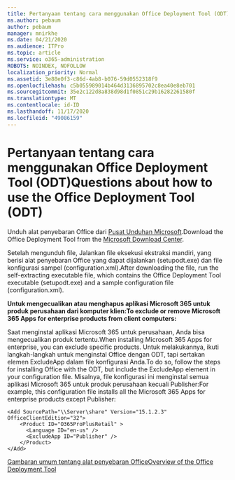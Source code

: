 ```yaml
---
title: Pertanyaan tentang cara menggunakan Office Deployment Tool (ODT)
ms.author: pebaum
author: pebaum
manager: mnirkhe
ms.date: 04/21/2020
ms.audience: ITPro
ms.topic: article
ms.service: o365-administration
ROBOTS: NOINDEX, NOFOLLOW
localization_priority: Normal
ms.assetid: 3e88e0f3-c86d-4ab8-b076-59d0552318f9
ms.openlocfilehash: c5b055989014b464d3136895702c8ea40e8eb701
ms.sourcegitcommit: 35e2c122d8a838d98d1f0851c29b16282261580f
ms.translationtype: MT
ms.contentlocale: id-ID
ms.lasthandoff: 11/17/2020
ms.locfileid: "49086159"
---
```

# <a name="questions-about-how-to-use-the-office-deployment-tool-odt"></a><span data-ttu-id="7eae5-102">Pertanyaan tentang cara menggunakan Office Deployment Tool (ODT)</span><span class="sxs-lookup"><span data-stu-id="7eae5-102">Questions about how to use the Office Deployment Tool (ODT)</span></span>

<span data-ttu-id="7eae5-103">Unduh alat penyebaran Office dari [Pusat Unduhan Microsoft](https://go.microsoft.com/fwlink/p/?LinkID=626065).</span><span class="sxs-lookup"><span data-stu-id="7eae5-103">Download the Office Deployment Tool from the [Microsoft Download Center](https://go.microsoft.com/fwlink/p/?LinkID=626065).</span></span>
  
<span data-ttu-id="7eae5-104">Setelah mengunduh file, Jalankan file eksekusi ekstraksi mandiri, yang berisi alat penyebaran Office yang dapat dijalankan (setupodt.exe) dan file konfigurasi sampel (configuration.xml).</span><span class="sxs-lookup"><span data-stu-id="7eae5-104">After downloading the file, run the self-extracting executable file, which contains the Office Deployment Tool executable (setupodt.exe) and a sample configuration file (configuration.xml).</span></span>
  
 <span data-ttu-id="7eae5-105">**Untuk mengecualikan atau menghapus aplikasi Microsoft 365 untuk produk perusahaan dari komputer klien:**</span><span class="sxs-lookup"><span data-stu-id="7eae5-105">**To exclude or remove Microsoft 365 Apps for enterprise products from client computers:**</span></span>
  
<span data-ttu-id="7eae5-106">Saat menginstal aplikasi Microsoft 365 untuk perusahaan, Anda bisa mengecualikan produk tertentu.</span><span class="sxs-lookup"><span data-stu-id="7eae5-106">When installing Microsoft 365 Apps for enterprise, you can exclude specific products.</span></span> <span data-ttu-id="7eae5-107">Untuk melakukannya, ikuti langkah-langkah untuk menginstal Office dengan ODT, tapi sertakan elemen ExcludeApp dalam file konfigurasi Anda.</span><span class="sxs-lookup"><span data-stu-id="7eae5-107">To do so, follow the steps for installing Office with the ODT, but include the ExcludeApp element in your configuration file.</span></span> <span data-ttu-id="7eae5-108">Misalnya, file konfigurasi ini menginstal semua aplikasi Microsoft 365 untuk produk perusahaan kecuali Publisher:</span><span class="sxs-lookup"><span data-stu-id="7eae5-108">For example, this configuration file installs all the Microsoft 365 Apps for enterprise products except Publisher:</span></span>
  
```
<Add SourcePath="\\Server\share" Version="15.1.2.3" OfficeClientEdition="32">
    <Product ID="O365ProPlusRetail" >
      <Language ID="en-us" />
      <ExcludeApp ID="Publisher" />
    </Product>
</Add>
```

[<span data-ttu-id="7eae5-109">Gambaran umum tentang alat penyebaran Office</span><span class="sxs-lookup"><span data-stu-id="7eae5-109">Overview of the Office Deployment Tool</span></span>](https://docs.microsoft.com/deployoffice/overview-office-deployment-tool)
  

